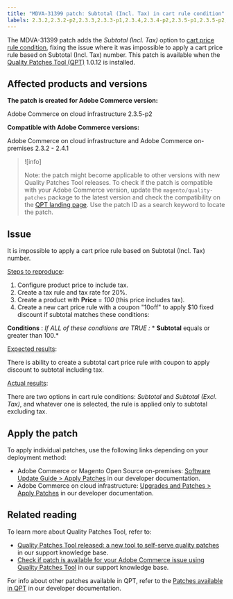 ```yaml
---
title: "MDVA-31399 patch: Subtotal (Incl. Tax) in cart rule condition"
labels: 2.3.2,2.3.2-p2,2.3.3,2.3.3-p1,2.3.4,2.3.4-p2,2.3.5-p1,2.3.5-p2,2.3.6,2.4.0,2.4.0-p1,QPT 1.0.12,QPT patches,Magento Commerce,Magento Commerce Cloud,Quality Patches Tool,cart price rule,support tools,Adobe Commerce,cloud infrastructure,on-premises,quality patches for Adobe Commerce,Magento Open Source
---
```


The MDVA-31399 patch adds the *Subtotal (Incl. Tax)* option to [cart price rule condition](https://docs.magento.com/user-guide/v2.3/marketing/price-rules-cart-create.html#step-2-describe-the-conditions), fixing the issue where it was impossible to apply a cart price rule based on Subtotal (Incl. Tax) number. This patch is available when the [Quality Patches Tool (QPT)](https://support.magento.com/hc/en-us/articles/360047139492) 1.0.12 is installed.

## Affected products and versions

**The patch is created for Adobe Commerce version:**

Adobe Commerce on cloud infrastructure 2.3.5-p2

**Compatible with Adobe Commerce versions:**

Adobe Commerce on cloud infrastructure and Adobe Commerce on-premises 2.3.2 - 2.4.1

>![info]
>
 >Note: the patch might become applicable to other versions with new Quality Patches Tool releases. To check if the patch is compatible with your Adobe Commerce version, update the `magento/quality-patches` package to the latest version and check the compatibility on the [QPT landing page](https://devdocs.magento.com/quality-patches/tool.html#patch-grid). Use the patch ID as a search keyword to locate the patch.

## Issue

It is impossible to apply a cart price rule based on Subtotal (Incl. Tax) number.

<ins>Steps to reproduce</ins>:

1. Configure product price to include tax.
1. Create a tax rule and tax rate for 20%.
1. Create a product with **Price** = *100* (this price includes tax).
1. Create a new cart price rule with a coupon "10off" to apply $10 fixed discount if subtotal matches these conditions:

**Conditions** : *If ALL of these conditions are TRUE :*        * **Subtotal** equals or greater than 100.*

<ins>Expected results</ins>:

There is ability to create a subtotal cart price rule with coupon to apply discount to subtotal including tax.

<ins>Actual results</ins>:

There are two options in cart rule conditions: *Subtotal* and *Subtotal (Excl. Tax)*, and whatever one is selected, the rule is applied only to subtotal excluding tax.

## Apply the patch

To apply individual patches, use the following links depending on your deployment method:

* Adobe Commerce or Magento Open Source on-premises: [Software Update Guide > Apply Patches](https://devdocs.magento.com/guides/v2.4/comp-mgr/patching/mqp.html) in our developer documentation.
* Adobe Commerce on cloud infrastructure: [Upgrades and Patches > Apply Patches](https://devdocs.magento.com/cloud/project/project-patch.html) in our developer documentation.

## Related reading

To learn more about Quality Patches Tool, refer to:

* [Quality Patches Tool released: a new tool to self-serve quality patches](https://support.magento.com/hc/en-us/articles/360047139492) in our support knowledge base.
* [Check if patch is available for your Adobe Commerce issue using Quality Patches Tool](https://support.magento.com/hc/en-us/articles/360047125252) in our support knowledge base.

For info about other patches available in QPT, refer to the [Patches available in QPT](https://devdocs.magento.com/quality-patches/tool.html#patch-grid) in our developer documentation.
